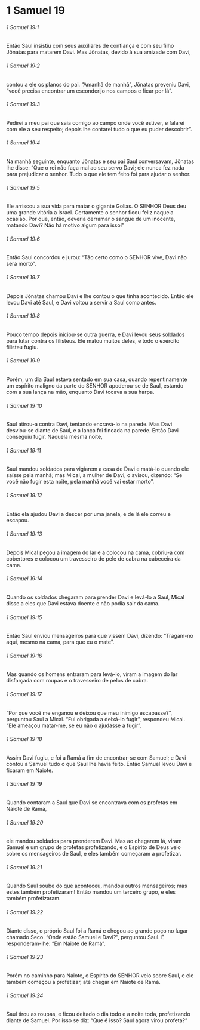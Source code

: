 # 1 Samuel 19

###### 1 Samuel 19:1

Então Saul insistiu com seus auxiliares de confiança e com seu filho Jônatas para matarem Davi. Mas Jônatas, devido à sua amizade com Davi,

###### 1 Samuel 19:2

contou a ele os planos do pai. “Amanhã de manhã”, Jônatas preveniu Davi, “você precisa encontrar um esconderijo nos campos e ficar por lá”.

###### 1 Samuel 19:3

Pedirei a meu pai que saia comigo ao campo onde você estiver, e falarei com ele a seu respeito; depois lhe contarei tudo o que eu puder descobrir”.

###### 1 Samuel 19:4

Na manhã seguinte, enquanto Jônatas e seu pai Saul conversavam, Jônatas lhe disse: “Que o rei não faça mal ao seu servo Davi; ele nunca fez nada para prejudicar o senhor. Tudo o que ele tem feito foi para ajudar o senhor.

###### 1 Samuel 19:5

Ele arriscou a sua vida para matar o gigante Golias. O SENHOR Deus deu uma grande vitória a Israel. Certamente o senhor ficou feliz naquela ocasião. Por que, então, deveria derramar o sangue de um inocente, matando Davi? Não há motivo algum para isso!”

###### 1 Samuel 19:6

Então Saul concordou e jurou: “Tão certo como o SENHOR vive, Davi não será morto”.

###### 1 Samuel 19:7

Depois Jônatas chamou Davi e lhe contou o que tinha acontecido. Então ele levou Davi até Saul, e Davi voltou a servir a Saul como antes.

###### 1 Samuel 19:8

Pouco tempo depois iniciou-se outra guerra, e Davi levou seus soldados para lutar contra os filisteus. Ele matou muitos deles, e todo o exército filisteu fugiu.

###### 1 Samuel 19:9

Porém, um dia Saul estava sentado em sua casa, quando repentinamente um espírito maligno da parte do SENHOR apoderou-se de Saul, estando com a sua lança na mão, enquanto Davi tocava a sua harpa.

###### 1 Samuel 19:10

Saul atirou-a contra Davi, tentando encravá-lo na parede. Mas Davi desviou-se diante de Saul, e a lança foi fincada na parede. Então Davi conseguiu fugir. Naquela mesma noite,

###### 1 Samuel 19:11

Saul mandou soldados para vigiarem a casa de Davi e matá-lo quando ele saísse pela manhã; mas Mical, a mulher de Davi, o avisou, dizendo: “Se você não fugir esta noite, pela manhã você vai estar morto”.

###### 1 Samuel 19:12

Então ela ajudou Davi a descer por uma janela, e de lá ele correu e escapou.

###### 1 Samuel 19:13

Depois Mical pegou a imagem do lar e a colocou na cama, cobriu-a com cobertores e colocou um travesseiro de pele de cabra na cabeceira da cama.

###### 1 Samuel 19:14

Quando os soldados chegaram para prender Davi e levá-lo a Saul, Mical disse a eles que Davi estava doente e não podia sair da cama.

###### 1 Samuel 19:15

Então Saul enviou mensageiros para que vissem Davi, dizendo: “Tragam-no aqui, mesmo na cama, para que eu o mate”.

###### 1 Samuel 19:16

Mas quando os homens entraram para levá-lo, viram a imagem do lar disfarçada com roupas e o travesseiro de pelos de cabra.

###### 1 Samuel 19:17

“Por que você me enganou e deixou que meu inimigo escapasse?”, perguntou Saul a Mical. “Fui obrigada a deixá-lo fugir”, respondeu Mical. “Ele ameaçou matar-me, se eu não o ajudasse a fugir”.

###### 1 Samuel 19:18

Assim Davi fugiu, e foi a Ramá a fim de encontrar-se com Samuel; e Davi contou a Samuel tudo o que Saul lhe havia feito. Então Samuel levou Davi e ficaram em Naiote.

###### 1 Samuel 19:19

Quando contaram a Saul que Davi se encontrava com os profetas em Naiote de Ramá,

###### 1 Samuel 19:20

ele mandou soldados para prenderem Davi. Mas ao chegarem lá, viram Samuel e um grupo de profetas profetizando, e o Espírito de Deus veio sobre os mensageiros de Saul, e eles também começaram a profetizar.

###### 1 Samuel 19:21

Quando Saul soube do que aconteceu, mandou outros mensageiros; mas estes também profetizaram! Então mandou um terceiro grupo, e eles também profetizaram.

###### 1 Samuel 19:22

Diante disso, o próprio Saul foi a Ramá e chegou ao grande poço no lugar chamado Seco. “Onde estão Samuel e Davi?”, perguntou Saul. E responderam-lhe: “Em Naiote de Ramá”.

###### 1 Samuel 19:23

Porém no caminho para Naiote, o Espírito do SENHOR veio sobre Saul, e ele também começou a profetizar, até chegar em Naiote de Ramá.

###### 1 Samuel 19:24

Saul tirou as roupas, e ficou deitado o dia todo e a noite toda, profetizando diante de Samuel. Por isso se diz: “Que é isso? Saul agora virou profeta?”

